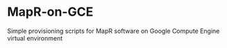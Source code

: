 MapR-on-GCE
===========

Simple provisioning scripts for MapR software on Google Compute Engine virtual environment